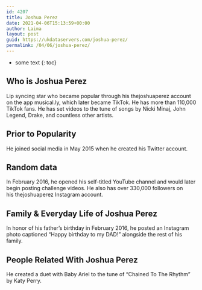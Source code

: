 ```yaml
---
id: 4207
title: Joshua Perez
date: 2021-04-06T15:13:59+00:00
author: Laima
layout: post
guid: https://ukdataservers.com/joshua-perez/
permalink: /04/06/joshua-perez/
---
```


* some text
{: toc}


## Who is Joshua Perez
                  
                  
                  
Lip syncing star who became popular through his thejoshuaperez account on the app musical.ly, which later became TikTok. He has more than 110,000 TikTok fans. He has set videos to the tune of songs by Nicki Minaj, John Legend, Drake, and countless other artists. 
                  
              
            
              
            
                
                
                
## Prior to Popularity
                  
                  
                  
He joined social media in May 2015 when he created his Twitter account.
                  
              
            
              
            
                
                
                
## Random data
                  
                  
                  
In February 2016, he opened his self-titled YouTube channel and would later begin posting challenge videos. He also has over 330,000 followers on his thejoshuaperez Instagram account.
                  
              
            
              
            
                
                
                
## Family & Everyday Life of Joshua Perez
                  
                  
                  
In honor of his father&#8217;s birthday in February 2016, he posted an Instagram photo captioned &#8220;Happy birthday to my DAD!&#8221; alongside the rest of his family. 
                  
              
            
              
            
                
                
                
## People Related With Joshua Perez
                  
                  
                  
He created a duet with Baby Ariel to the tune of &#8220;Chained To The Rhythm&#8221; by Katy Perry. 
                  
              
            
              
            
                
              
            
              
              
            
            
              
            
          
          
          